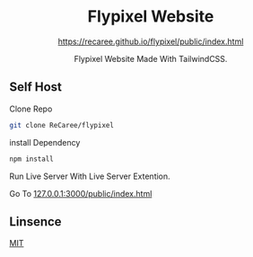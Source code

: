 <div align="center">
    <h1>Flypixel Website</h1>
    <p><a href="https://recaree.github.io/flypixel/public/index.html">https://recaree.github.io/flypixel/public/index.html</a></p>
    <p>Flypixel Website Made With TailwindCSS.</p>
</div>

## Self Host

Clone Repo

```bash
git clone ReCaree/flypixel
```

install Dependency

```bash
npm install
```

Run Live Server With Live Server Extention.

Go To [127.0.0.1:3000/public/index.html](127.0.0.1:3000/public/index.html)

## Linsence

[MIT](https://choosealicense.com/licenses/mit/)